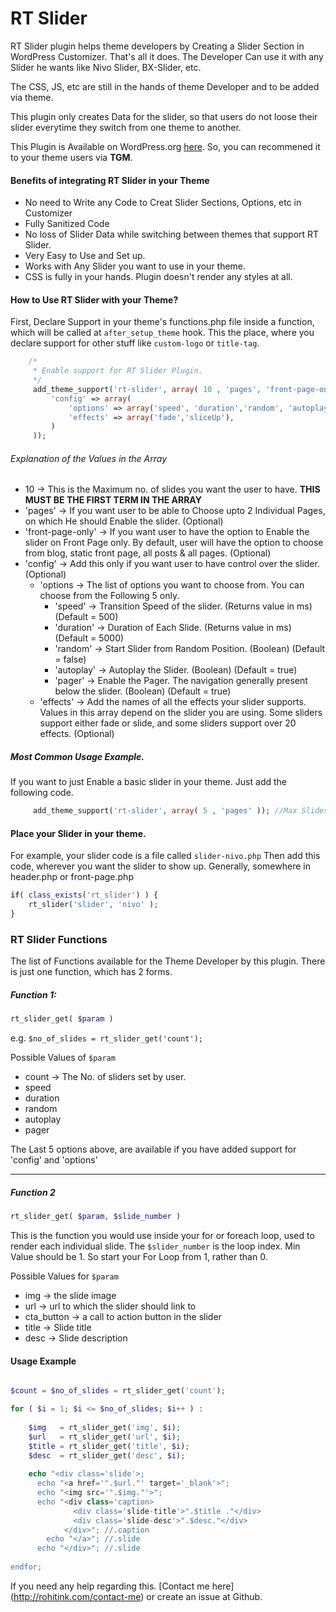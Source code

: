 # RT Slider

RT Slider plugin helps theme developers by Creating a Slider Section in WordPress Customizer. That's all it does.
The Developer Can use it with any Slider he wants like Nivo Slider, BX-Slider, etc. 

The CSS, JS, etc are still in the hands of theme Developer and to be added via theme. 

This plugin only creates Data for the slider, so that users do not loose their slider everytime they switch from one theme to another.

This Plugin is Available on WordPress.org [here](https://wordpress.org/plugins/rt-slider). So, you can recommened it to your theme users via __TGM__.

#### Benefits of integrating RT Slider in your Theme

* No need to Write any Code to Creat Slider Sections, Options, etc in Customizer
* Fully Sanitized Code
* No loss of Slider Data while switching between themes that support RT Slider.
* Very Easy to Use and Set up.
* Works with Any Slider you want to use in your theme.
* CSS is fully in your hands. Plugin doesn't render any styles at all.


#### How to Use RT Slider with your Theme?

First, Declare Support in your theme's functions.php file inside a function, which will be called at `after_setup_theme` hook. This the place, where you declare support for other stuff like `custom-logo` or `title-tag`.

```php
  	/*
	 * Enable support for RT Slider Plugin.
	 */
	 add_theme_support('rt-slider', array( 10 , 'pages', 'front-page-only', 
		 'config' => array(
			 'options' => array('speed', 'duration','random', 'autoplay','pager'),
			 'effects' => array('fade','sliceUp'),
		 )
	 ));
```
	 
###### Explanation of the Values in the Array

* 10 -> This is the Maximum no. of slides you want the user to have. **THIS MUST BE THE FIRST TERM IN THE ARRAY**
* 'pages' -> If you want user to be able to Choose upto 2 Individual Pages, on which He should Enable the slider. (Optional)
* 'front-page-only' -> If you want user to have the option to Enable the slider on Front Page only. By default, user will have the option to choose from blog, static front page, all posts & all pages. (Optional)
* 'config' -> Add this only if you want user to have control over the slider. (Optional)
  * 'options -> The list of options you want to choose from. You can choose from the Following 5 only.
    * 'speed' -> Transition Speed of the slider. (Returns value in ms) (Default = 500)
    * 'duration' -> Duration of Each Slide. (Returns value in ms) (Default = 5000)
    * 'random' -> Start Slider from Random Position. (Boolean) (Default = false)
    * 'autoplay' -> Autoplay the Slider. (Boolean) (Default = true)
    * 'pager' -> Enable the Pager. The navigation generally present below the slider. (Boolean) (Default = true)
  * 'effects' -> Add the names of all the effects your slider supports. Values in this array depend on the slider you are using. Some sliders support either fade or slide, and some sliders support over 20 effects. (Optional)

##### Most Common Usage Example.

If you want to just Enable a basic slider in your theme. Just add the following code.

```php
	 add_theme_support('rt-slider', array( 5 , 'pages' )); //Max Slides = 5, Options to Choose pages = enabled.
```

#### Place your Slider in your theme.

For example, your slider code is a file called `slider-nivo.php`
Then add this code, wherever you want the slider to show up. Generally, somewhere in header.php or front-page.php

```php
if( class_exists('rt_slider') ) {
	rt_slider('slider', 'nivo' ); 
}
```		
  
### RT Slider Functions

The list of Functions available for the Theme Developer by this plugin. 
There is just one function, which has 2 forms.

##### Function 1: 
```php
rt_slider_get( $param )
```
e.g. `$no_of_slides = rt_slider_get('count');`

Possible Values of `$param`

* count -> The No. of sliders set by user.
* speed
* duration
* random
* autoplay
* pager

The Last 5 options above, are available if you have added support for 'config' and 'options'

--------

##### Function 2
```php
rt_slider_get( $param, $slide_number )
```
This is the function you would use inside your for or foreach loop, used to render each individual slide.
The `$slider_number` is the loop index. Min Value should be 1. So start your For Loop from 1, rather than 0.

Possible Values for `$param`

* img -> the slide image
* url -> url to which the slider should link to
* cta_button -> a call to action button in the slider
* title -> Slide title
* desc -> Slide description

#### Usage Example

```php

$count = $no_of_slides = rt_slider_get('count');

for ( $i = 1; $i <= $no_of_slides; $i++ ) :
    
    $img   = rt_slider_get('img', $i);
    $url   = rt_slider_get('url', $i);
    $title = rt_slider_get('title', $i);
    $desc  = rt_slider_get('desc', $i);
    
    echo "<div class='slide'>;
      echo "<a href='".$url."' target='_blank'>";
      echo "<img src='".$img."'>";
      echo "<div class='caption>
              <div class='slide-title'>".$title ."</div>
              <div class='slide-desc'>".$desc."</div>
            </div>"; //.caption
        echo "</a>"; //.slide   
      echo "</div>"; //.slide      
              
endfor;
```


If you need any help regarding this.
[Contact me here] (http://rohitink.com/contact-me) or create an issue at Github.
